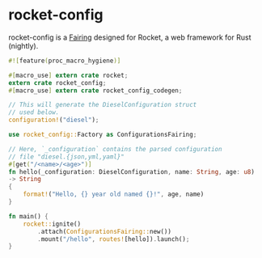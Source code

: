 # rocket-config

rocket-config is a [Fairing](https://api.rocket.rs/v0.4/rocket/fairing/trait.Fairing.html)
designed for Rocket, a web framework for Rust (nightly).

```rust
#![feature(proc_macro_hygiene)]

#[macro_use] extern crate rocket;
extern crate rocket_config;
#[macro_use] extern crate rocket_config_codegen;

// This will generate the DieselConfiguration struct
// used below.
configuration!("diesel");

use rocket_config::Factory as ConfigurationsFairing;

// Here, `_configuration` contains the parsed configuration
// file "diesel.{json,yml,yaml}"
#[get("/<name>/<age>")]
fn hello(_configuration: DieselConfiguration, name: String, age: u8)
-> String
{
    format!("Hello, {} year old named {}!", age, name)
}

fn main() {
    rocket::ignite()
        .attach(ConfigurationsFairing::new())
        .mount("/hello", routes![hello]).launch();
}
```